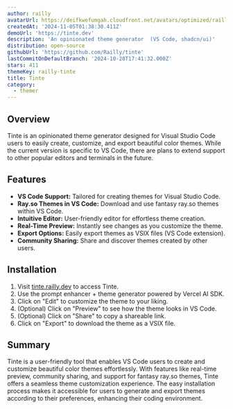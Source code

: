 ```yaml
---
author: railly
avatarUrl: https://deifkwefumgah.cloudfront.net/avatars/optimized/railly-tinte-avatar-128.webp
createdAt: '2024-11-05T01:38:30.411Z'
demoUrl: 'https://tinte.dev'
description: 'An opinionated theme generator  (VS Code, shadcn/ui)'
distribution: open-source
githubUrl: 'https://github.com/Railly/tinte'
lastCommitOnDefaultBranch: '2024-10-28T17:41:32.000Z'
stars: 411
themeKey: railly-tinte
title: Tinte
category:
  - themer
---
```

## Overview
Tinte is an opinionated theme generator designed for Visual Studio Code users to easily create, customize, and export beautiful color themes. While the current version is specific to VS Code, there are plans to extend support to other popular editors and terminals in the future.

## Features
- **VS Code Support:** Tailored for creating themes for Visual Studio Code.
- **Ray.so Themes in VS Code:** Download and use fantasy ray.so themes within VS Code.
- **Intuitive Editor:** User-friendly editor for effortless theme creation.
- **Real-Time Preview:** Instantly see changes as you customize the theme.
- **Export Options:** Easily export themes as VSIX files (VS Code extension).
- **Community Sharing:** Share and discover themes created by other users.

## Installation
1. Visit [tinte.railly.dev](tinte.railly.dev) to access Tinte.
2. Use the prompt enhancer + theme generator powered by Vercel AI SDK.
3. Click on "Edit" to customize the theme to your liking.
4. (Optional) Click on "Preview" to see how the theme looks in VS Code.
5. (Optional) Click on "Share" to copy a shareable link.
6. Click on "Export" to download the theme as a VSIX file.

## Summary
Tinte is a user-friendly tool that enables VS Code users to create and customize beautiful color themes effortlessly. With features like real-time preview, community sharing, and support for fantasy ray.so themes, Tinte offers a seamless theme customization experience. The easy installation process makes it accessible for users to generate and export themes according to their preferences, enhancing their coding environment.
